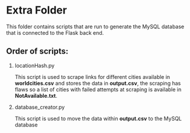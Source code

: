 # Extra Folder

This folder contains scripts that are run to generate the MySQL database that is connected to the Flask back end.

## Order of scripts:

1. locationHash.py

    This script is used to scrape links for different cities available in **worldcities.csv** and stores the data in
    **output.csv**, the scraping has flaws so a list of cities with failed attempts at scraping is available in
    **NotAvailable.txt**.

2. database_creator.py

    This script is used to move the data within **output.csv** to the MySQL database